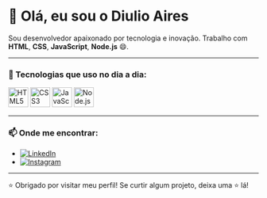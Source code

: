 # 👋 Olá, eu sou o Diulio Aires

Sou desenvolvedor apaixonado por tecnologia e inovação. Trabalho com **HTML**, **CSS**, **JavaScript**, **Node.js** 😄.

---

### 🚀 Tecnologias que uso no dia a dia:

<p>
  <img src="https://cdn.jsdelivr.net/gh/devicons/devicon/icons/html5/html5-original.svg" width="40" height="40" alt="HTML5" />
  <img src="https://cdn.jsdelivr.net/gh/devicons/devicon/icons/css3/css3-original.svg" width="40" height="40" alt="CSS3" />
  <img src="https://cdn.jsdelivr.net/gh/devicons/devicon/icons/javascript/javascript-original.svg" width="40" height="40" alt="JavaScript" />
  <img src="https://cdn.jsdelivr.net/gh/devicons/devicon/icons/nodejs/nodejs-original.svg" width="40" height="40" alt="Node.js" />
</p>

---

### 📫 Onde me encontrar:

- [![LinkedIn](https://img.shields.io/badge/LinkedIn-0077B5?style=for-the-badge&logo=linkedin&logoColor=white)](https://www.linkedin.com/in/diulioaires/)
- [![Instagram](https://img.shields.io/badge/Instagram-E4405F?style=for-the-badge&logo=instagram&logoColor=white)](https://instagram.com/odiulioaires)

---

⭐️ Obrigado por visitar meu perfil! Se curtir algum projeto, deixa uma ⭐️ lá!
